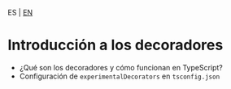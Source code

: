 <!-- MULTILANGUAJE MENU START -->
ES | [EN](https://lckpig.gitbook.io/practical-dev-handbook/typescript/decorators/introduction)
<!-- MULTILANGUAJE MENU END -->

# Introducción a los decoradores

- ¿Qué son los decoradores y cómo funcionan en TypeScript?
- Configuración de `experimentalDecorators` en `tsconfig.json` 